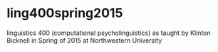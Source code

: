 # ling400spring2015
linguistics 400 (computational psycholinguistics) as taught by Klinton Bicknell in Spring of 2015 at Northwestern University
